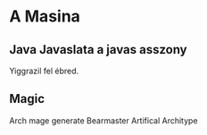 # A Masina

## Java Javaslata a javas asszony

Yiggrazil fel ébred.

## Magic
Arch mage generate Bearmaster Artifical Architype

